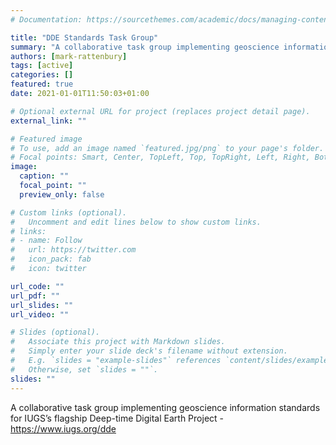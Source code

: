 ```yaml
---
# Documentation: https://sourcethemes.com/academic/docs/managing-content/

title: "DDE Standards Task Group"
summary: "A collaborative task group implementing geoscience information standards for IUGS’s flagship Deep-time Digital Earth Project"
authors: [mark-rattenbury]
tags: [active]
categories: []
featured: true
date: 2021-01-01T11:50:03+01:00

# Optional external URL for project (replaces project detail page).
external_link: ""

# Featured image
# To use, add an image named `featured.jpg/png` to your page's folder.
# Focal points: Smart, Center, TopLeft, Top, TopRight, Left, Right, BottomLeft, Bottom, BottomRight.
image:
  caption: ""
  focal_point: ""
  preview_only: false

# Custom links (optional).
#   Uncomment and edit lines below to show custom links.
# links:
# - name: Follow
#   url: https://twitter.com
#   icon_pack: fab
#   icon: twitter

url_code: ""
url_pdf: ""
url_slides: ""
url_video: ""

# Slides (optional).
#   Associate this project with Markdown slides.
#   Simply enter your slide deck's filename without extension.
#   E.g. `slides = "example-slides"` references `content/slides/example-slides.md`.
#   Otherwise, set `slides = ""`.
slides: ""
---
```



A collaborative task group implementing geoscience information standards for IUGS’s flagship Deep-time Digital Earth Project - https://www.iugs.org/dde